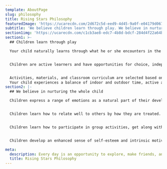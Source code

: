 ```yaml
---
template: AboutPage
slug: philosophy
title: Rising Stars Philosophy
featuredImage: 'https://ucarecdn.com/2d672c5d-eed9-4d45-9a0f-e04179d067a6/'
subtitle: 'We believe children learn through play. We believe in nurturing your child’s development in social, emotional, cognitive, and physical skills. We respect your child’s individual differences.'
section1img: 'https://ucarecdn.com/c1cb3ae8-edc7-4b8d-bdcf-284d4f22a64b/babyinmirror.jpg'
section1: >-
  ## Children learn through play

  Your child naturally learns through what he or she encounters in the world. Our teachers create a developmentally appropriate environment for your child to play, create, move, experiment, and express themselves.


  Children are active learners and have opportunities for choice, independence, and learning through hands-on play.


  Activities, materials, and classroom curriculum are selected based on your child’s social, emotional, physical, and congnitive abiltities.
  Your child experiences a balance of indoor and outdoor time, active and quiet play, and individual, small, and large group experiences.
section2: |-
  ## We believe in nurturing the whole child

  Children express a range of emotions as a natural part of their development. We identify and acknowledge these emotions and create opportunities for your child to express them in healthy, constructive ways.


  Children learn how to relate well to others by how they are treated. Teachers treat children, other staff, and parents with respect, kindness, and empathy.


  Children learn how to participate in group activities, get along with peers, and develop trust for adults. We support your child by creating meaningful interactions with others, nurturing friendships, and teaching conflict resolution skills at every age.


  Children develop an enhanced sense of self-esteem and intrinsic motivation through competence and mastery of tasks. Your child grows in independence and self-reliance through routines and activities.

meta:
  description: Every day is an opportunity to explore, make friends, and grow. Our teachers support and nurture your child’s cognitive, social, emotional, and physical development. Rising Stars Bilingual Learning Center is an accredited child development center for infants through pre-K located in South Austin..
  title: Rising Stars Philosophy
---
```

